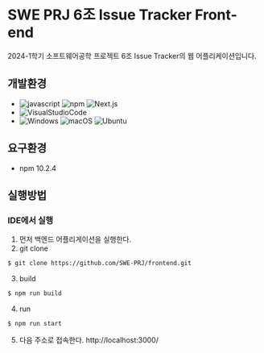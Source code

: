 # SWE PRJ 6조 Issue Tracker Front-end

2024-1학기 소프트웨어공학 프로젝트 6조 Issue Tracker의 웹 어플리케이션입니다.

## 개발환경
- ![javascript](https://img.shields.io/badge/javascript-F7DF1E?style=for-the-badge&logo=windows&logoColor=white) ![npm](https://img.shields.io/badge/npm-CB3837?style=for-the-badge&logo=npm&logoColor=white) ![Next.js](https://img.shields.io/badge/Next.js-000000?style=for-the-badge&logo=Next.js&logoColor=white)
- ![VisualStudioCode](https://img.shields.io/badge/VisualStudioCode-007ACC?style=for-the-badge&logo=VisualStudioCode&logoColor=white)
- ![Windows](https://img.shields.io/badge/Windows-0078D6?style=for-the-badge&logo=windows&logoColor=white) ![macOS](https://img.shields.io/badge/mac%20os-000000?style=for-the-badge&logo=macos&logoColor=F0F0F0) ![Ubuntu](https://img.shields.io/badge/Ubuntu-E95420?style=for-the-badge&logo=ubuntu&logoColor=white)

## 요구환경

- npm 10.2.4

## 실행방법

### IDE에서 실행
1. 먼저 백엔드 어플리게이션을 실행한다.
2. git clone

```bash
$ git clone https://github.com/SWE-PRJ/frontend.git
```
3. build

```bash
$ npm run build
```
4. run
```bash
$ npm run start
```
5. 다음 주소로 접속한다.
http://localhost:3000/
